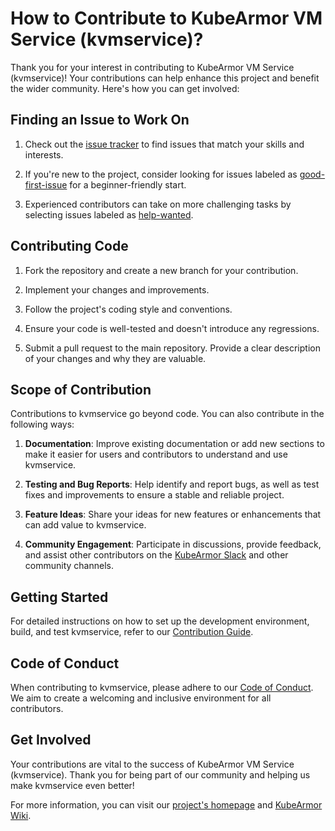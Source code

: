 # How to Contribute to KubeArmor VM Service (kvmservice)?

Thank you for your interest in contributing to KubeArmor VM Service (kvmservice)! Your contributions can help enhance this project and benefit the wider community. Here's how you can get involved:

## Finding an Issue to Work On

1. Check out the [issue tracker](https://github.com/kubearmor/kvm-service/issues) to find issues that match your skills and interests.

2. If you're new to the project, consider looking for issues labeled as [good-first-issue](https://github.com/kubearmor/kvm-service/labels/good%20first%20issue) for a beginner-friendly start.

3. Experienced contributors can take on more challenging tasks by selecting issues labeled as [help-wanted](https://github.com/kubearmor/kvm-service/labels/help%20wanted).

## Contributing Code

1. Fork the repository and create a new branch for your contribution.

2. Implement your changes and improvements.

3. Follow the project's coding style and conventions.

4. Ensure your code is well-tested and doesn't introduce any regressions.

5. Submit a pull request to the main repository. Provide a clear description of your changes and why they are valuable.

## Scope of Contribution

Contributions to kvmservice go beyond code. You can also contribute in the following ways:

1. **Documentation**: Improve existing documentation or add new sections to make it easier for users and contributors to understand and use kvmservice.

2. **Testing and Bug Reports**: Help identify and report bugs, as well as test fixes and improvements to ensure a stable and reliable project.

3. **Feature Ideas**: Share your ideas for new features or enhancements that can add value to kvmservice.

4. **Community Engagement**: Participate in discussions, provide feedback, and assist other contributors on the [KubeArmor Slack](https://kubearmor.slack.com/) and other community channels.

## Getting Started

For detailed instructions on how to set up the development environment, build, and test kvmservice, refer to our [Contribution Guide](./CONTRIBUTING.md).

## Code of Conduct

When contributing to kvmservice, please adhere to our [Code of Conduct](./CODE_OF_CONDUCT.md). We aim to create a welcoming and inclusive environment for all contributors.

## Get Involved

Your contributions are vital to the success of KubeArmor VM Service (kvmservice). Thank you for being part of our community and helping us make kvmservice even better!

For more information, you can visit our [project's homepage](https://github.com/kubearmor/kvm-service) and [KubeArmor Wiki](https://github.com/kubearmor/KubeArmor/wiki).
